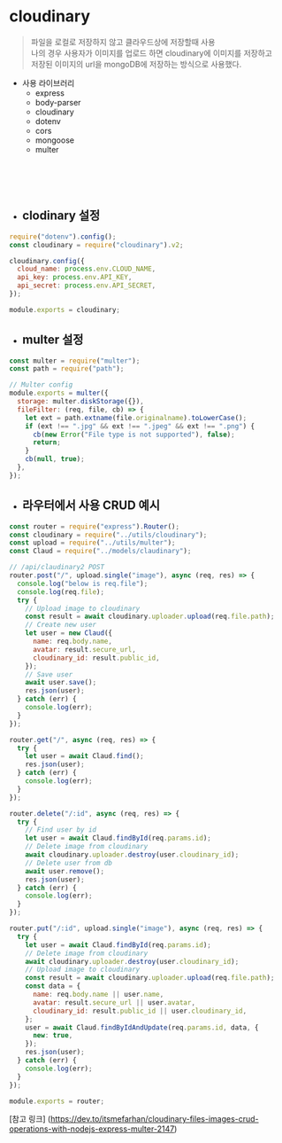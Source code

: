 # cloudinary

> 파일을 로컬로 저장하지 않고 클라우드상에 저장할때 사용 </br>
> 나의 경우 사용자가 이미지를 업로드 하면 cloudinary에 이미지를 저장하고 </br>
> 저장된 이미지의 url을 mongoDB에 저장하는 방식으로 사용했다.

- 사용 라이브러리
  - express
  - body-parser
  - cloudinary
  - dotenv
  - cors
  - mongoose
  - multer

<br>
<br>
<br>

- ## clodinary 설정

```javascript
require("dotenv").config();
const cloudinary = require("cloudinary").v2;

cloudinary.config({
  cloud_name: process.env.CLOUD_NAME,
  api_key: process.env.API_KEY,
  api_secret: process.env.API_SECRET,
});

module.exports = cloudinary;
```

- ## multer 설정

```javascript
const multer = require("multer");
const path = require("path");

// Multer config
module.exports = multer({
  storage: multer.diskStorage({}),
  fileFilter: (req, file, cb) => {
    let ext = path.extname(file.originalname).toLowerCase();
    if (ext !== ".jpg" && ext !== ".jpeg" && ext !== ".png") {
      cb(new Error("File type is not supported"), false);
      return;
    }
    cb(null, true);
  },
});
```

- ## 라우터에서 사용 CRUD 예시

```javascript
const router = require("express").Router();
const cloudinary = require("../utils/cloudinary");
const upload = require("../utils/multer");
const Claud = require("../models/claudinary");

// /api/claudinary2 POST
router.post("/", upload.single("image"), async (req, res) => {
  console.log("below is req.file");
  console.log(req.file);
  try {
    // Upload image to cloudinary
    const result = await cloudinary.uploader.upload(req.file.path);
    // Create new user
    let user = new Claud({
      name: req.body.name,
      avatar: result.secure_url,
      cloudinary_id: result.public_id,
    });
    // Save user
    await user.save();
    res.json(user);
  } catch (err) {
    console.log(err);
  }
});

router.get("/", async (req, res) => {
  try {
    let user = await Claud.find();
    res.json(user);
  } catch (err) {
    console.log(err);
  }
});

router.delete("/:id", async (req, res) => {
  try {
    // Find user by id
    let user = await Claud.findById(req.params.id);
    // Delete image from cloudinary
    await cloudinary.uploader.destroy(user.cloudinary_id);
    // Delete user from db
    await user.remove();
    res.json(user);
  } catch (err) {
    console.log(err);
  }
});

router.put("/:id", upload.single("image"), async (req, res) => {
  try {
    let user = await Claud.findById(req.params.id);
    // Delete image from cloudinary
    await cloudinary.uploader.destroy(user.cloudinary_id);
    // Upload image to cloudinary
    const result = await cloudinary.uploader.upload(req.file.path);
    const data = {
      name: req.body.name || user.name,
      avatar: result.secure_url || user.avatar,
      cloudinary_id: result.public_id || user.cloudinary_id,
    };
    user = await Claud.findByIdAndUpdate(req.params.id, data, {
      new: true,
    });
    res.json(user);
  } catch (err) {
    console.log(err);
  }
});

module.exports = router;
```

[참고 링크] (https://dev.to/itsmefarhan/cloudinary-files-images-crud-operations-with-nodejs-express-multer-2147)
